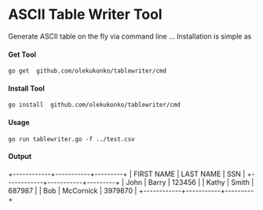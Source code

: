 ASCII Table Writer Tool
=========

Generate ASCII table on the fly via command line ...  Installation is simple as

#### Get Tool

    go get  github.com/olekukonko/tablewriter/cmd

#### Install Tool

    go install  github.com/olekukonko/tablewriter/cmd


#### Usage

    go run tablewriter.go -f ../test.csv

#### Output

+------------+-----------+---------+
| FIRST NAME | LAST NAME |   SSN   |
+------------+-----------+---------+
|    John    |   Barry   |  123456 |
|   Kathy    |   Smith   |  687987 |
|    Bob     | McCornick | 3979870 |
+------------+-----------+---------+
